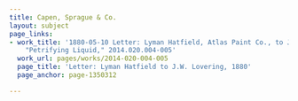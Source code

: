 ```yaml
---
title: Capen, Sprague & Co.
layout: subject
page_links:
- work_title: '1880-05-10 Letter: Lyman Hatfield, Atlas Paint Co., to J. W. Lovering,
    "Petrifying Liquid," 2014.020.004-005'
  work_url: pages/works/2014-020-004-005
  page_title: 'Letter: Lyman Hatfield to J.W. Lovering, 1880'
  page_anchor: page-1350312

---
```

